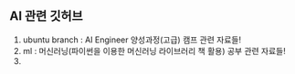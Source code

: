 ## AI 관련 깃허브 

1. ubuntu branch : AI Engineer 양성과정(고급) 캠프 관련 자료들!
2. ml : 머신러닝(파이썬을 이용한 머신러닝 라이브러리 책 활용) 공부 관련 자료들!
3. 
